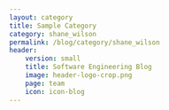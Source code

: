 ```yaml
---
layout: category
title: Sample Category
category: shane_wilson
permalink: /blog/category/shane_wilson
header: 
    version: small
    title: Software Engineering Blog
    image: header-logo-crop.png
    page: team
    icon: icon-blog
---
```

